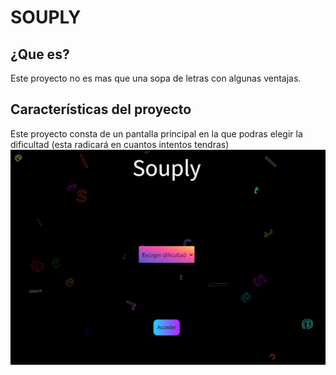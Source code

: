 # SOUPLY
## ¿Que es?
Este proyecto no es mas que una sopa de letras con algunas ventajas.
## Características del proyecto
Este proyecto consta de un pantalla principal en la que podras elegir la dificultad (esta radicará en cuantos intentos tendras)
![dificultad](https://github.com/javmoreno-developer/souply/blob/main/imagenes%20readme/main.png)

